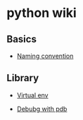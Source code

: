 # python wiki

## Basics
- [Naming convention](python_naming_convention)

## Library
- [Virtual env](virtual_env)

- [Debubg with pdb](python_pdb_debugger.md)

